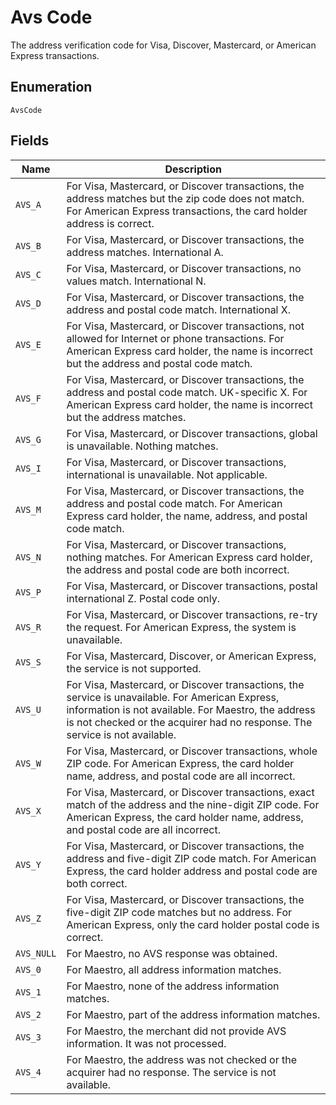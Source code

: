 
# Avs Code

The address verification code for Visa, Discover, Mastercard, or American Express transactions.

## Enumeration

`AvsCode`

## Fields

| Name | Description |
|  --- | --- |
| `AVS_A` | For Visa, Mastercard, or Discover transactions, the address matches but the zip code does not match. For American Express transactions, the card holder address is correct. |
| `AVS_B` | For Visa, Mastercard, or Discover transactions, the address matches. International A. |
| `AVS_C` | For Visa, Mastercard, or Discover transactions, no values match. International N. |
| `AVS_D` | For Visa, Mastercard, or Discover transactions, the address and postal code match. International X. |
| `AVS_E` | For Visa, Mastercard, or Discover transactions, not allowed for Internet or phone transactions. For American Express card holder, the name is incorrect but the address and postal code match. |
| `AVS_F` | For Visa, Mastercard, or Discover transactions, the address and postal code match. UK-specific X. For American Express card holder, the name is incorrect but the address matches. |
| `AVS_G` | For Visa, Mastercard, or Discover transactions, global is unavailable. Nothing matches. |
| `AVS_I` | For Visa, Mastercard, or Discover transactions, international is unavailable. Not applicable. |
| `AVS_M` | For Visa, Mastercard, or Discover transactions, the address and postal code match. For American Express card holder, the name, address, and postal code match. |
| `AVS_N` | For Visa, Mastercard, or Discover transactions, nothing matches. For American Express card holder, the address and postal code are both incorrect. |
| `AVS_P` | For Visa, Mastercard, or Discover transactions, postal international Z. Postal code only. |
| `AVS_R` | For Visa, Mastercard, or Discover transactions, re-try the request. For American Express, the system is unavailable. |
| `AVS_S` | For Visa, Mastercard, Discover, or American Express, the service is not supported. |
| `AVS_U` | For Visa, Mastercard, or Discover transactions, the service is unavailable. For American Express, information is not available. For Maestro, the address is not checked or the acquirer had no response. The service is not available. |
| `AVS_W` | For Visa, Mastercard, or Discover transactions, whole ZIP code. For American Express, the card holder name, address, and postal code are all incorrect. |
| `AVS_X` | For Visa, Mastercard, or Discover transactions, exact match of the address and the nine-digit ZIP code. For American Express, the card holder name, address, and postal code are all incorrect. |
| `AVS_Y` | For Visa, Mastercard, or Discover transactions, the address and five-digit ZIP code match. For American Express, the card holder address and postal code are both correct. |
| `AVS_Z` | For Visa, Mastercard, or Discover transactions, the five-digit ZIP code matches but no address. For American Express, only the card holder postal code is correct. |
| `AVS_NULL` | For Maestro, no AVS response was obtained. |
| `AVS_0` | For Maestro, all address information matches. |
| `AVS_1` | For Maestro, none of the address information matches. |
| `AVS_2` | For Maestro, part of the address information matches. |
| `AVS_3` | For Maestro, the merchant did not provide AVS information. It was not processed. |
| `AVS_4` | For Maestro, the address was not checked or the acquirer had no response. The service is not available. |

